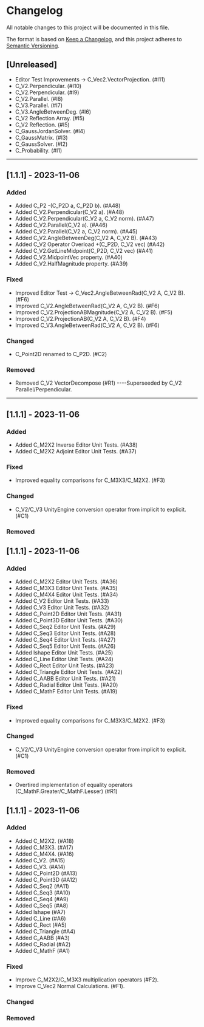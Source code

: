 # Changelog

All notable changes to this project will be documented in this file.

The format is based on [Keep a Changelog](https://keepachangelog.com/en/1.0.0/),
and this project adheres to [Semantic Versioning](https://semver.org/spec/v2.0.0.html).

## [Unreleased]
- Editor Test Improvements -> C_Vec2.VectorProjection.    (#I11)
- C_V2.Perpendicular.                                     (#I10)
- C_V2.Perpendicular.                                     (#I9)
- C_V2.Parallel.                                          (#I8)
- C_V3.Parallel.                                          (#I7)
- C_V3.AngleBetweenDeg.                                   (#I6)
- C_V2 Reflection Array.                                  (#I5)
- C_V2 Reflection.                                        (#I5)
- C_GaussJordanSolver.                                    (#I4)
- C_GaussMatrix.                                          (#I3)
- C_GaussSolver.                                          (#I2)
- C_Probability.                                          (#I1)

----
## [1.1.1] - 2023-11-06

### Added
- Added C_P2 -(C_P2D a, C_P2D b).                    (#A48)
- Added C_V2.Perpendicular(C_V2 a).                (#A48)
- Added C_V2.Perpendicular(C_V2 a, C_V2 norm).     (#A47)
- Added C_V2.Parallel(C_V2 a).                     (#A46)
- Added C_V2.Parallel(C_V2 a, C_V2 norm).          (#A45)
- Added C_V2.AngleBetweenDeg(C_V2 A, C_V2 B).      (#A43)
- Added C_V2 Operator Overload +(C_P2D, C_V2 vec)    (#A42)
- Added C_V2.GetLineMidpoint(C_P2D, C_V2 vec)        (#A41)
- Added C_V2.MidpointVec property.                   (#A40)
- Added C_V2.HalfMagnitude property.                 (#A39)

### Fixed
- Improved Editor Test -> C_Vec2.AngleBetweenRad(C_V2 A, C_V2 B).    (#F6)
- Improved C_V2.AngleBetweenRad(C_V2 A, C_V2 B).                   (#F6)
- Improved C_V2.ProjectionABMagnitude(C_V2 A, C_V2 B).             (#F5)
- Improved C_V2.ProjectionAB(C_V2 A, C_V2 B).                      (#F4)
- Improved C_V3.AngleBetweenRad(C_V2 A, C_V2 B).                   (#F6)

### Changed
- C_Point2D renamed to C_P2D. (#C2)

### Removed
- Removed C_V2 VectorDecompose (#R1)
----Superseeded by C_V2 Parallel/Perpendicular.
----

## [1.1.1] - 2023-11-06

### Added
- Added C_M2X2 Inverse Editor Unit Tests.             (#A38)
- Added C_M2X2 Adjoint Editor Unit Tests.             (#A37)

### Fixed
- Improved equality comparisons for C_M3X3/C_M2X2. (#F3)

### Changed
- C_V2/C_V3 UnityEngine conversion operator from implicit to explicit. (#C1)

### Removed

## [1.1.1] - 2023-11-06

### Added
- Added C_M2X2 Editor Unit Tests.             (#A36)
- Added C_M3X3 Editor Unit Tests.             (#A35)
- Added C_M4X4 Editor Unit Tests.             (#A34)
- Added C_V2 Editor Unit Tests.               (#A33)
- Added C_V3 Editor Unit Tests.               (#A32)
- Added C_Point2D Editor Unit Tests.          (#A31)
- Added C_Point3D Editor Unit Tests.          (#A30)
- Added C_Seq2 Editor Unit Tests.             (#A29)
- Added C_Seq3 Editor Unit Tests.             (#A28)
- Added C_Seq4 Editor Unit Tests.             (#A27)
- Added C_Seq5 Editor Unit Tests.             (#A26)
- Added Ishape Editor Unit Tests.             (#A25)
- Added C_Line Editor Unit Tests.             (#A24)
- Added C_Rect Editor Unit Tests.             (#A23)
- Added C_Triangle Editor Unit Tests.         (#A22)
- Added C_AABB Editor Unit Tests.             (#A21)
- Added C_Radial Editor Unit Tests.           (#A20)
- Added C_MathF Editor Unit Tests.            (#A19)

### Fixed

- Improved equality comparisons for C_M3X3/C_M2X2. (#F3)

### Changed
- C_V2/C_V3 UnityEngine conversion operator from implicit to explicit. (#C1)

### Removed
- Overtired implementation of equality operators (C_MathF.Greater/C_MathF.Lesser) (#R1)

## [1.1.1] - 2023-11-06

### Added
- Added C_M2X2.             (#A18)
- Added C_M3X3.             (#A17)
- Added C_M4X4.             (#A16)
- Added C_V2.               (#A15)
- Added C_V3.               (#A14)
- Added C_Point2D           (#A13)
- Added C_Point3D           (#A12)
- Added C_Seq2              (#A11)
- Added C_Seq3              (#A10)
- Added C_Seq4              (#A9)
- Added C_Seq5              (#A8)
- Added Ishape              (#A7)
- Added C_Line              (#A6)
- Added C_Rect              (#A5)
- Added C_Triangle          (#A4)
- Added C_AABB              (#A3)
- Added C_Radial            (#A2)
- Added C_MathF             (#A1)

### Fixed

- Improve C_M2X2/C_M3X3 multiplication operators (#F2).
- Improve C_Vec2 Normal Calculations. (#F1).

### Changed

### Removed
